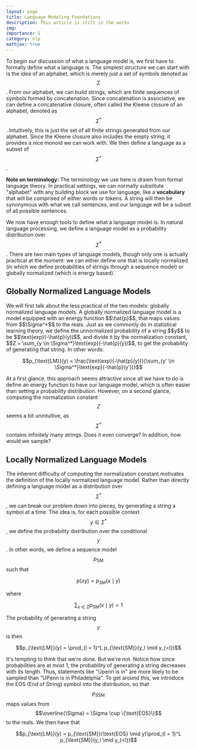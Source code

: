```yaml
---
layout: page
title: Language Modeling Foundations
description: This article is still in the works
img: 
importance: 1
category: nlp
mathjax: true
---
```

To begin our discussion of what a language model is, we first have to formally define what a language is. The simplest structure we can start with is the idea of an alphabet, which is merely just a set of symbols denoted as $$\Sigma$$. From our alphabet, we can build strings, which are finite sequences of symbols formed by concatenation. Since concatenation is associative, we can define a concatenative closure, often called the Kleene closure of an alphabet, denoted as $$\Sigma^*$$. Intuitively, this is just the set of all finite strings generated from our alphabet. Since the Kleene closure also includes the empty string, it provides a nice monoid we can work with. We then define a language as a subset of $$\Sigma^*$$.

<b>Note on terminology:</b> The terminology we use here is drawn from formal language theory. In practical settings, we can normally substitute "alphabet" with any building block we use for language, like a <b> vocabulary </b> that will be comprised of either words or tokens. A string will then be synonymous with what we call sentences, and our language will be a subset of all possible sentences.

We now have enough tools to define what a language model is. In natural language processing, we define a language model as a probability distribution over $$\Sigma^*$$. There are two main types of language models, though only one is actually practical at the moment: we can either define one that is locally normalized (in which we define probabilities of strings through a sequence model) or globally normalized (which is energy based).

<h2>Globally Normalized Language Models</h2>
We will first talk about the less practical of the two models: globally normalized language models. A globally normalized language model is a model equipped with an energy function $$\hat{p}$$, that maps values from $$\Sigma^*$$ to the reals. Just as we commonly do in statistical learning theory, we define the unnormalized probability of a string $$y$$ to be $$\text{exp}(-\hat{p}(y))$$, and divide it by the normalization constant, $$Z = \sum_{y \in \Sigma^*}\text{exp}(-\hat{p}(y))$$, to get the probability of generating that string. In other words:

$$p_{\text{LM}}(y) = \frac{\text{exp}(-\hat{p}(y))}{\sum_{y' \in \Sigma^*}\text{exp}(-\hat{p}(y'))}$$

At a first glance, this approach seems attractive since all we have to do is define an energy function to have our language model, which is often easier than setting a probability distribution. However, on a second glance, computing the normalization constant $$Z$$ seems a bit unintuitive, as $$\Sigma^*$$ contains infinitely many strings. Does it even converge? In addition, how would we sample?

<h2>Locally Normalized Language Models</h2>

The inherent difficulty of computing the normalization constant motivates the definition of the locally normalized language model. Rather than directly defining a language model as a distribution over $$\Sigma^*$$, we can break our problem down into pieces, by generating a string a symbol at a time. The idea is, for each possible context $$y \in \Sigma^*$$, we define the probability distribution over the conditional $$y$$. In other words, we define a sequence model $$p_{\text{SM}}$$ such that

$$p(xy) = p_{\text{SM}}(x \mid y)$$

where

$$\sum_{x \in \Sigma} p_{\text{SM}}(x \mid y) = 1$$

The probability of generating a string $$y$$ is then

$$p_{\text{LM}}(y) = \prod_{l = 1}^L p_{\text{SM}}(y_l \mid y_{<l})$$

It's tempting to think that we're done. But we're not. Notice how since probabilities are at most 1, the probability of generating a string decreases with its length. Thus, statements like "Upenn is in" are more likely to be sampled than "UPenn is in Philadelphia". To get around this, we introduce the EOS (End of String) symbol into the distribution, so that $$p_{S\text{SM}}$$ maps values from $$\overline{\Sigma} = \Sigma \cup \{\text{EOS}\}$$ to the reals. We then have that

$$p_{\text{LM}}(y) = p_{\text{SM}}(\text{EOS} \mid y)\prod_{l = 1}^L p_{\text{SM}}(y_l \mid y_{<l})$$